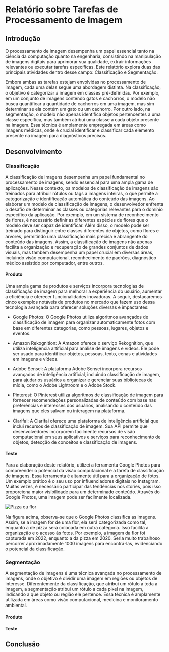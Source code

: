 # Relatório sobre Tarefas de Processamento de Imagem

## Introdução

O processamento de imagem desempenha um papel essencial tanto na ciência da computação quanto na engenharia, consistindo na manipulação de imagens digitais para aprimorar sua qualidade, extrair informações relevantes ou executar tarefas específicas. Este relatório explora duas das principais atividades dentro desse campo: Classificação e Segmentação.

Embora ambas as tarefas estejam envolvidas no processamento de imagem, cada uma delas segue uma abordagem distinta. Na classificação, o objetivo é categorizar a imagem em classes pré-definidas. Por exemplo, em um conjunto de imagens contendo gatos e cachorros, o modelo não busca quantificar a quantidade de cachorros em uma imagem, mas sim determinar se ela contém um gato ou um cachorro. Por outro lado, na segmentação, o modelo não apenas identifica objetos pertencentes a uma classe específica, mas também atribui uma classe a cada objeto presente na imagem. Essa técnica é amplamente empregada em áreas como imagens médicas, onde é crucial identificar e classificar cada elemento presente na imagem para diagnósticos precisos.

## Desenvolvimento

### Classificação

A classificação de imagens desempenha um papel fundamental no processamento de imagens, sendo essencial para uma ampla gama de aplicações. Nesse contexto, os modelos de classificação de imagens são treinados para atribuir rótulos ou tags a imagens inteiras, o que permite a categorização e identificação automática do conteúdo das imagens. Ao elaborar um modelo de classificação de imagens, o desenvolvedor enfrenta o desafio de determinar as classes ou categorias relevantes para o domínio específico da aplicação. Por exemplo, em um sistema de reconhecimento de flores, é necessário definir as diferentes espécies de flores que o modelo deve ser capaz de identificar. Além disso, o modelo pode ser treinado para distinguir entre classes diferentes de objetos, como flores e árvores, permitindo uma classificação mais precisa e abrangente do conteúdo das imagens. Assim, a classificação de imagens não apenas facilita a organização e recuperação de grandes conjuntos de dados visuais, mas também desempenha um papel crucial em diversas áreas, incluindo visão computacional, reconhecimento de padrões, diagnóstico médico assistido por computador, entre outros.

#### Produto

Uma ampla gama de produtos e serviços incorpora tecnologias de classificação de imagem para melhorar a experiência do usuário, aumentar a eficiência e oferecer funcionalidades inovadoras. A seguir, destacaremos cinco exemplos notáveis de produtos no mercado que fazem uso dessa tecnologia avançada para oferecer soluções diversas e impactantes:

- Google Photos: O Google Photos utiliza algoritmos avançados de classificação de imagem para organizar automaticamente fotos com base em diferentes categorias, como pessoas, lugares, objetos e eventos.

- Amazon Rekognition: A Amazon oferece o serviço Rekognition, que utiliza inteligência artificial para análise de imagens e vídeos. Ele pode ser usado para identificar objetos, pessoas, texto, cenas e atividades em imagens e vídeos.

- Adobe Sensei: A plataforma Adobe Sensei incorpora recursos avançados de inteligência artificial, incluindo classificação de imagem, para ajudar os usuários a organizar e gerenciar suas bibliotecas de mídia, como o Adobe Lightroom e o Adobe Stock.
  
- Pinterest: O Pinterest utiliza algoritmos de classificação de imagem para fornecer recomendações personalizadas de conteúdo com base nas preferências e interesses dos usuários, analisando o conteúdo das imagens que eles salvam ou interagem na plataforma.

- Clarifai: A Clarifai oferece uma plataforma de inteligência artificial que inclui recursos de classificação de imagem. Sua API permite que desenvolvedores incorporem facilmente recursos de visão computacional em seus aplicativos e serviços para reconhecimento de objetos, detecção de conceitos e classificação de imagens.

#### Teste

Para a elaboração deste relatório, utilizei a ferramenta Google Photos para compreender o potencial da visão computacional e a tarefa de classificação de imagens. Essa ferramenta é altamente útil para a organização de fotos. Um exemplo prático é o seu uso por influenciadores digitais no Instagram. Muitas vezes, é necessário participar das tendências nos stories, pois isso proporciona maior visibilidade para um determinado conteúdo. Através do Google Photos, uma imagem pode ser facilmente localizada.

![Pizza ou flor](teste1)

Na figura acima, observa-se que o Google Photos classifica as imagens. Assim, se a imagem for de uma flor, ela será categorizada como tal, enquanto a de pizza será colocada em outra categoria. Isso facilita a organização e o acesso às fotos. Por exemplo, a imagem da flor foi capturada em 2022, enquanto a da pizza em 2020. Seria muito trabalhoso percorrer aproximadamente 1000 imagens para encontrá-las, evidenciando o potencial da classificação.

### Segmentação

A segmentação de imagens é uma técnica avançada no processamento de imagens, onde o objetivo é dividir uma imagem em regiões ou objetos de interesse. Diferentemente da classificação, que atribui um rótulo a toda a imagem, a segmentação atribui um rótulo a cada pixel na imagem, indicando a que objeto ou região ele pertence. Essa técnica é amplamente utilizada em áreas como visão computacional, medicina e monitoramento ambiental.

#### Produto

#### Teste

## Conclusão

